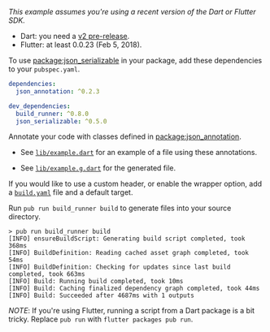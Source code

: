 *This example assumes you're using a recent version of the Dart or Flutter SDK.*

* Dart: you need a [v2 pre-release](https://www.dartlang.org/dart-2).
* Flutter: at least 0.0.23 (Feb 5, 2018).

To use [package:json_serializable][json_serializable] in your package, add these
dependencies to your `pubspec.yaml`.

```yaml
dependencies:
  json_annotation: ^0.2.3

dev_dependencies:
  build_runner: ^0.8.0
  json_serializable: ^0.5.0
```

Annotate your code with classes defined in
[package:json_annotation][json_annotation].

* See [`lib/example.dart`][example] for an example of a file using these
  annotations.

* See [`lib/example.g.dart`][example_g] for the generated file.

If you would like to use a custom header, or enable the wrapper option, add a
[`build.yaml`][build_config] file and a default target.

Run `pub run build_runner build` to generate files into your source directory.

```console
> pub run build_runner build
[INFO] ensureBuildScript: Generating build script completed, took 368ms
[INFO] BuildDefinition: Reading cached asset graph completed, took 54ms
[INFO] BuildDefinition: Checking for updates since last build completed, took 663ms
[INFO] Build: Running build completed, took 10ms
[INFO] Build: Caching finalized dependency graph completed, took 44ms
[INFO] Build: Succeeded after 4687ms with 1 outputs
```

*NOTE*: If you're using Flutter, running a script from a Dart package is a bit
tricky. Replace `pub run` with `flutter packages pub run`.

[example]: lib/example.dart
[example_g]: lib/example.g.dart
[build_config]: build.yaml
[json_annotation]: https://pub.dartlang.org/packages/json_annotation
[json_serializable]: https://pub.dartlang.org/packages/json_serializable
